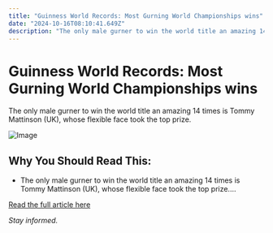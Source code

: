 ```yaml
---
title: "Guinness World Records: Most Gurning World Championships wins"
date: "2024-10-16T08:10:41.649Z"
description: "The only male gurner to win the world title an amazing 14 times is Tommy Mattinson (UK), whose flexible face took the top prize."
---
```


# Guinness World Records: Most Gurning World Championships wins

The only male gurner to win the world title an amazing 14 times is Tommy Mattinson (UK), whose flexible face took the top prize.

![Image](https://www.thesouthafrican.com/wp-content/uploads/2022/11/7da168b934e0cd509f7ccdd4fd06cd05.png)

## Why You Should Read This:

- The only male gurner to win the world title an amazing 14 times is Tommy Mattinson (UK), whose flexible face took the top prize....

[Read the full article here](https://www.thesouthafrican.com/news/offbeat/guinness-world-records-most-gurning-world-championships-wins-breaking-saturday-27-may-2023/)

*Stay informed.*
